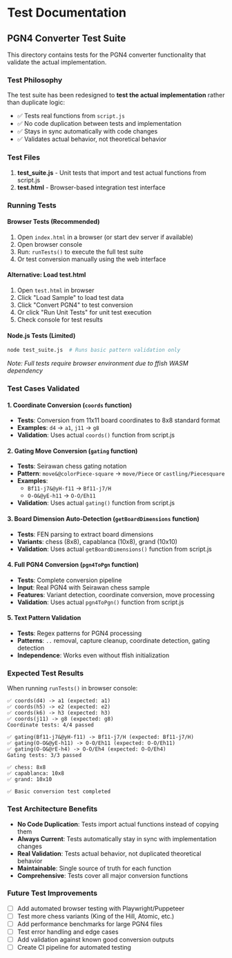 # Test Documentation

## PGN4 Converter Test Suite

This directory contains tests for the PGN4 converter functionality that validate the actual implementation.

### Test Philosophy

The test suite has been redesigned to **test the actual implementation** rather than duplicate logic:
- ✅ Tests real functions from `script.js`
- ✅ No code duplication between tests and implementation
- ✅ Stays in sync automatically with code changes
- ✅ Validates actual behavior, not theoretical behavior

### Test Files

1. **test_suite.js** - Unit tests that import and test actual functions from script.js
2. **test.html** - Browser-based integration test interface  

### Running Tests

#### Browser Tests (Recommended)
1. Open `index.html` in a browser (or start dev server if available)
2. Open browser console
3. Run: `runTests()` to execute the full test suite
4. Or test conversion manually using the web interface

#### Alternative: Load test.html
1. Open `test.html` in browser
2. Click "Load Sample" to load test data
3. Click "Convert PGN4" to test conversion
4. Or click "Run Unit Tests" for unit test execution
5. Check console for test results

#### Node.js Tests (Limited)
```bash
node test_suite.js  # Runs basic pattern validation only
```
*Note: Full tests require browser environment due to ffish WASM dependency*

### Test Cases Validated

#### 1. Coordinate Conversion (`coords` function)
- **Tests**: Conversion from 11x11 board coordinates to 8x8 standard format
- **Examples**: `d4` → `a1`, `j11` → `g8`
- **Validation**: Uses actual `coords()` function from script.js

#### 2. Gating Move Conversion (`gating` function)  
- **Tests**: Seirawan chess gating notation
- **Pattern**: `move&@colorPiece-square` → `move/Piece` or `castling/Piecesquare`
- **Examples**: 
  - `Bf11-j7&@yH-f11` → `Bf11-j7/H`
  - `O-O&@yE-h11` → `O-O/Eh11`
- **Validation**: Uses actual `gating()` function from script.js

#### 3. Board Dimension Auto-Detection (`getBoardDimensions` function)
- **Tests**: FEN parsing to extract board dimensions
- **Variants**: chess (8x8), capablanca (10x8), grand (10x10)
- **Validation**: Uses actual `getBoardDimensions()` function from script.js

#### 4. Full PGN4 Conversion (`pgn4ToPgn` function)
- **Tests**: Complete conversion pipeline
- **Input**: Real PGN4 with Seirawan chess sample
- **Features**: Variant detection, coordinate conversion, move processing
- **Validation**: Uses actual `pgn4ToPgn()` function from script.js

#### 5. Text Pattern Validation
- **Tests**: Regex patterns for PGN4 processing
- **Patterns**: `..` removal, capture cleanup, coordinate detection, gating detection
- **Independence**: Works even without ffish initialization

### Expected Test Results

When running `runTests()` in browser console:

```
✅ coords(d4) -> a1 (expected: a1)
✅ coords(h5) -> e2 (expected: e2)  
✅ coords(k6) -> h3 (expected: h3)
✅ coords(j11) -> g8 (expected: g8)
Coordinate tests: 4/4 passed

✅ gating(Bf11-j7&@yH-f11) -> Bf11-j7/H (expected: Bf11-j7/H)
✅ gating(O-O&@yE-h11) -> O-O/Eh11 (expected: O-O/Eh11)
✅ gating(O-O&@rE-h4) -> O-O/Eh4 (expected: O-O/Eh4)
Gating tests: 3/3 passed

✅ chess: 8x8
✅ capablanca: 10x8  
✅ grand: 10x10

✅ Basic conversion test completed
```

### Test Architecture Benefits

- **No Code Duplication**: Tests import actual functions instead of copying them
- **Always Current**: Tests automatically stay in sync with implementation changes
- **Real Validation**: Tests actual behavior, not duplicated theoretical behavior
- **Maintainable**: Single source of truth for each function
- **Comprehensive**: Tests cover all major conversion functions

### Future Test Improvements

- [ ] Add automated browser testing with Playwright/Puppeteer
- [ ] Test more chess variants (King of the Hill, Atomic, etc.)
- [ ] Add performance benchmarks for large PGN4 files
- [ ] Test error handling and edge cases  
- [ ] Add validation against known good conversion outputs
- [ ] Create CI pipeline for automated testing